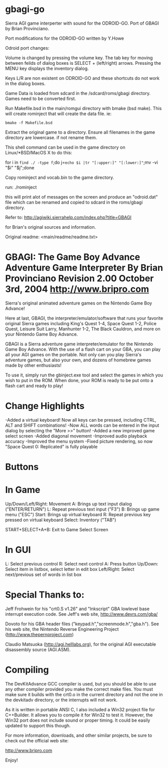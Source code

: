 # gbagi-go
Sierra AGI game interperter with sound for the ODROID-GO.
Port of GBAGI by Brian Provinciano.

Port modifications for the ODROID-GO written by Y.Howe

Odroid port changes:

Volume is changed by pressing the volume key.
The tab key for moving between feilds of dialog boxes is SELECT + (left/right)
arrows.
Pressing the MENU key displays the inventory dialog.

Keys L/R are non existent on ODROID-GO and these shortcuts do not work in the
dialog boxes.

Game Data is loaded from sdcard in the /sdcard/roms/gbagi directory.
Games need to be converted first.

Run Makefile.bsd in the main/romgui directory with bmake (bsd make).
This will create rominject that will create the data file.  ie:

	bmake -f Makefile.bsd

Extract the original game to a directory.
Ensure all filenames in the game directory are lowercase. if not rename them.

This shell command can be used in the game directory on Linux/*BSD/MacOS X to
do this:

for i in `find ./ -type f`;do j=`echo $i |tr "[:upper:]" "[:lower:]"`;mv -vi "$i" "$j";done

Copy rominject and vocab.bin to the game directory.

run:
	./rominject

this will print alot of messages on the screen and produce
an "odroid.dat" file which can be renamed and copied to sdcard in the
roms/gbagi directory.

Refer to:
http://agiwiki.sierrahelp.com/index.php?title=GBAGI

for Brian's original sources and information.

Original readme: <main/readme/readme.txt>

GBAGI: The Game Boy Advance Adventure Game Interpreter
By Brian Provinciano
Revision 2.00
October 3rd, 2004
http://www.bripro.com
===============================================================================
Sierra's original animated adventure games on the Nintendo Game Boy Advance!

 
Here at last, GBAGI, the interpreter/emulator/software that runs your favorite 
original Sierra games including King's Quest 1-4, Space Quest 1-2, Police Quest, 
Leisure Suit Larry, Manhunter 1-2, The Black Cauldron, and more on your Nintendo 
Game Boy Advance.

GBAGI is a Sierra adventure game interpreter/emulator for the Nintendo Game Boy 
Advance. With the use of a flash cart on your GBA, you can play all your AGI 
games on the portable. Not only can you play Sierra's adventure games, but also 
your own, and dozens of homebrew games made by other enthusiasts! 

To use it, simply run the gbinject.exe tool and select the games in which you
wish to put in the ROM. When done, your ROM is ready to be put onto a flash
cart and ready to play!


Change Highlights
=================

-Added a virtual keyboard! Now all keys can be pressed, including CTRL, ALT 
 and SHIFT combinations!
-Now ALL words can be entered in the input dialog by selecting the "More >>" 
 button!
-Added a new improved game select screen
-Added diagonal movement
-Improved audio playback accuracy
-Improved the menu system
-Fixed picture rendering, so now "Space Quest 0: Replicated" is fully playable


Buttons
=======

In Game
=======
Up/Down/Left/Right: Movement
A: Brings up text input dialog ("ENTER/RETURN")
L: Repeat previous text input ("F3")
B: Brings up game menu ("ESC")
Start: Brings up virtual keyboard
R: Repeat previous key pressed on virtual keyboard
Select: Inventory ("TAB")

START+SELECT+A+B: Exit to Game Select Screen

In GUI
======
L: Select previous control
R: Select next control
A: Press button
Up/Down: Select item in listbox, select letter in edit box
Left/Right: Select next/previous set of words in list box



Special Thanks to:
==================

Jeff Frohwein for his "crt0.S v1.26" and "lnkscript" GBA lowlevel base interrupt 
execution code. See Jeff's web site, http://www.devrs.com/gba/

Dovoto for his GBA header files ("keypad.h","screenmode.h","gba.h"). See his
web site, the Nintendo Reverse Engineering Project (http://www.thepernproject.com)

Claudio Matsuoka (http://agi.helllabs.org), for the original AGI executable 
disassembly source (AGI.ASM).



Compiling
=========

The DevKitAdvance GCC compiler is used, but you should be able to use any other
compiler provided you make the correct make files. You must make sure it builds
with the crt0.o in the current directory and not the one in the devkitadv 
directory, or the interrupts will not work.

As it is written in portable ANSI C, I also included a Win32 project file for
C++Builder. It allows you to compile it for Win32 to test it. However, the 
Win32 port does not include sound or proper timing. It could be easily updated
to support this though.



For more information, downloads, and other similar projects, be sure to check
out the official web site: 

http://www.bripro.com

Enjoy!


 
